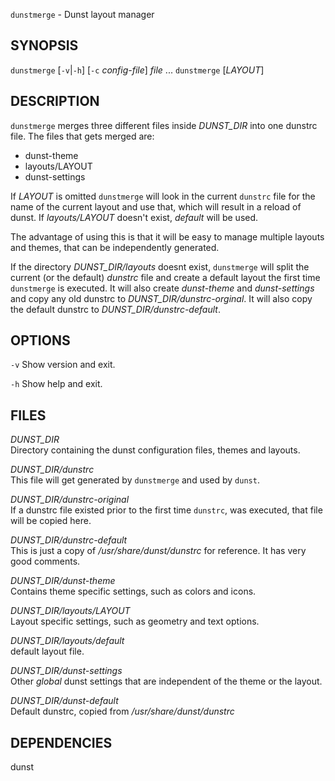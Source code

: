 `dunstmerge` - Dunst layout manager

SYNOPSIS
--------

`dunstmerge` [`-v`|`-h`] [`-c` *config-file*] *file* ...
`dunstmerge` [*LAYOUT*]

DESCRIPTION
-----------

`dunstmerge` merges three different files inside *DUNST_DIR*
into one dunstrc file. The files that gets merged are:  

- dunst-theme  
- layouts/LAYOUT  
- dunst-settings  

If *LAYOUT* is omitted `dunstmerge` will look in the
current `dunstrc` file for the name of the current layout
and use that, which will result in a reload of dunst.
If *layouts/LAYOUT* doesn't exist, *default* will be used.  

The advantage of using this is that it will be easy
to manage multiple layouts and themes, that can
be independently generated.  

If the directory *DUNST_DIR/layouts* doesnt exist,
`dunstmerge` will split the current (or the default)
*dunstrc* file and create a default layout the first
time `dunstmerge` is executed. It will also create
*dunst-theme* and *dunst-settings* and copy any old
dunstrc to *DUNST_DIR/dunstrc-orginal*. It will also
copy the default dunstrc to *DUNST_DIR/dunstrc-default*.

OPTIONS
-------

`-v`
  Show version and exit.

`-h`
  Show help and exit.


FILES
-----

*DUNST_DIR*  
Directory containing the dunst configuration files, themes
and layouts.  

*DUNST_DIR/dunstrc*  
This file will get generated by `dunstmerge` and used by
`dunst`.  

*DUNST_DIR/dunstrc-original*  
If a dunstrc file existed prior to the first time `dunstrc`,
was executed, that file will be copied here.  

*DUNST_DIR/dunstrc-default*  
This is just a copy of */usr/share/dunst/dunstrc* for 
reference. It has very good comments.  

*DUNST_DIR/dunst-theme*  
Contains theme specific settings, such as colors and icons.  

*DUNST_DIR/layouts/LAYOUT*  
Layout specific settings, such as geometry and text options.  

*DUNST_DIR/layouts/default*  
default layout file.  

*DUNST_DIR/dunst-settings*  
Other *global* dunst settings that are independent of the
theme or the layout.  

*DUNST_DIR/dunst-default*  
Default dunstrc, copied from */usr/share/dunst/dunstrc*  


DEPENDENCIES
------------
  
dunst  
